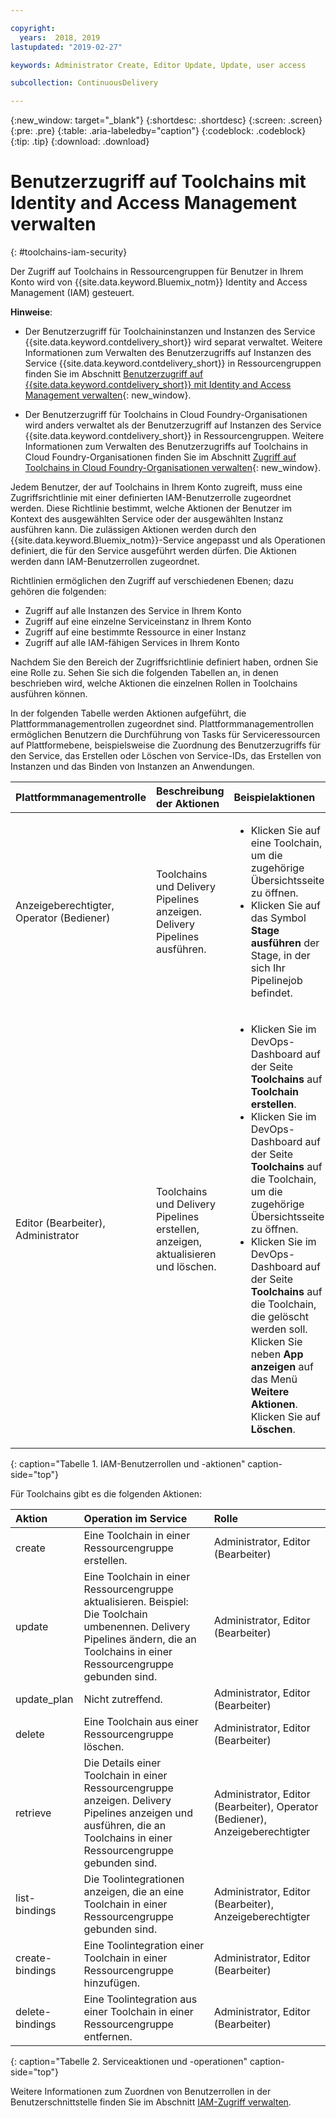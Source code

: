 ```yaml
---

copyright:
  years:  2018, 2019
lastupdated: "2019-02-27"

keywords: Administrator Create, Editor Update, Update, user access

subcollection: ContinuousDelivery

---
```


{:new_window: target="_blank"}
{:shortdesc: .shortdesc}
{:screen: .screen}
{:pre: .pre}
{:table: .aria-labeledby="caption"}
{:codeblock: .codeblock}
{:tip: .tip}
{:download: .download}


# Benutzerzugriff auf Toolchains mit Identity and Access Management verwalten
{: #toolchains-iam-security}

Der Zugriff auf Toolchains in Ressourcengruppen für Benutzer in Ihrem Konto wird von {{site.data.keyword.Bluemix_notm}} Identity and Access Management (IAM) gesteuert. 

**Hinweise**: 

* Der Benutzerzugriff für Toolchaininstanzen und Instanzen des Service {{site.data.keyword.contdelivery_short}} wird separat verwaltet. Weitere Informationen zum Verwalten des Benutzerzugriffs auf Instanzen des Service {{site.data.keyword.contdelivery_short}} in Ressourcengruppen finden Sie im Abschnitt [Benutzerzugriff auf {{site.data.keyword.contdelivery_short}} mit Identity and Access Management verwalten](/docs/services/ContinuousDelivery?topic=ContinuousDelivery-cd-iam-security){: new_window}.

* Der Benutzerzugriff für Toolchains in Cloud Foundry-Organisationen wird anders verwaltet als der Benutzerzugriff auf Instanzen des Service {{site.data.keyword.contdelivery_short}} in Ressourcengruppen. Weitere Informationen zum Verwalten des Benutzerzugriffs auf Toolchains in Cloud Foundry-Organisationen finden Sie im Abschnitt [Zugriff auf Toolchains in Cloud Foundry-Organisationen verwalten](/docs/services/ContinuousDelivery?topic=ContinuousDelivery-toolchains-using#managing_access_orgs){: new_window}.

Jedem Benutzer, der auf Toolchains in Ihrem Konto zugreift, muss eine Zugriffsrichtlinie mit einer definierten IAM-Benutzerrolle zugeordnet werden. Diese Richtlinie bestimmt, welche Aktionen der Benutzer im Kontext des ausgewählten Service oder der ausgewählten Instanz ausführen kann. Die zulässigen Aktionen werden durch den {{site.data.keyword.Bluemix_notm}}-Service angepasst und als Operationen definiert, die für den Service ausgeführt werden dürfen. Die Aktionen werden dann IAM-Benutzerrollen zugeordnet.

Richtlinien ermöglichen den Zugriff auf verschiedenen Ebenen; dazu gehören die folgenden: 

* Zugriff auf alle Instanzen des Service in Ihrem Konto
* Zugriff auf eine einzelne Serviceinstanz in Ihrem Konto
* Zugriff auf eine bestimmte Ressource in einer Instanz
* Zugriff auf alle IAM-fähigen Services in Ihrem Konto

Nachdem Sie den Bereich der Zugriffsrichtlinie definiert haben, ordnen Sie eine Rolle zu. Sehen Sie sich die folgenden Tabellen an, in denen beschrieben wird, welche Aktionen die einzelnen Rollen in Toolchains ausführen können.

In der folgenden Tabelle werden Aktionen aufgeführt, die Plattformmanagementrollen zugeordnet sind. Plattformmanagementrollen ermöglichen Benutzern die Durchführung von Tasks für Serviceressourcen auf Plattformebene, beispielsweise die Zuordnung des Benutzerzugriffs für den Service, das Erstellen oder Löschen von Service-IDs, das Erstellen von Instanzen und das Binden von Instanzen an Anwendungen.

| Plattformmanagementrolle | Beschreibung der Aktionen | Beispielaktionen|
|:-----------------|:-----------------|:-----------------|
| Anzeigeberechtigter, Operator (Bediener) | Toolchains und Delivery Pipelines anzeigen. Delivery Pipelines ausführen. | <ul><li>Klicken Sie auf eine Toolchain, um die zugehörige Übersichtsseite zu öffnen.</li><li>Klicken Sie auf das Symbol **Stage ausführen** der Stage, in der sich Ihr Pipelinejob befindet.</li></ul> |
| Editor (Bearbeiter), Administrator | Toolchains und Delivery Pipelines erstellen, anzeigen, aktualisieren und löschen. |<ul><li>Klicken Sie im DevOps-Dashboard auf der Seite **Toolchains** auf **Toolchain erstellen**.</li><li>Klicken Sie im DevOps-Dashboard auf der Seite **Toolchains** auf die Toolchain, um die zugehörige Übersichtsseite zu öffnen.</li><li>Klicken Sie im DevOps-Dashboard auf der Seite **Toolchains** auf die Toolchain, die gelöscht werden soll. Klicken Sie neben **App anzeigen** auf das Menü **Weitere Aktionen**. Klicken Sie auf **Löschen**.</li></ul> |
{: caption="Tabelle 1. IAM-Benutzerrollen und -aktionen" caption-side="top"}

 Für Toolchains gibt es die folgenden Aktionen:

| Aktion | Operation im Service | Rolle
|:-----------------|:-----------------|:--------------|
| create | Eine Toolchain in einer Ressourcengruppe erstellen. | Administrator, Editor (Bearbeiter) |
| update | Eine Toolchain in einer Ressourcengruppe aktualisieren. Beispiel: Die Toolchain umbenennen. Delivery Pipelines ändern, die an Toolchains in einer Ressourcengruppe gebunden sind. | Administrator, Editor (Bearbeiter) |
| update_plan | Nicht zutreffend. | Administrator, Editor (Bearbeiter) |
| delete | Eine Toolchain aus einer Ressourcengruppe löschen. | Administrator, Editor (Bearbeiter) |
| retrieve | Die Details einer Toolchain in einer Ressourcengruppe anzeigen. Delivery Pipelines anzeigen und ausführen, die an Toolchains in einer Ressourcengruppe gebunden sind. | Administrator, Editor (Bearbeiter), Operator (Bediener), Anzeigeberechtigter |
| list-bindings | Die Toolintegrationen anzeigen, die an eine Toolchain in einer Ressourcengruppe gebunden sind. | Administrator, Editor (Bearbeiter), Anzeigeberechtigter |
| create-bindings | Eine Toolintegration einer Toolchain in einer Ressourcengruppe hinzufügen. | Administrator, Editor (Bearbeiter) |
| delete-bindings | Eine Toolintegration aus einer Toolchain in einer Ressourcengruppe entfernen. | Administrator, Editor (Bearbeiter) |
{: caption="Tabelle 2. Serviceaktionen und -operationen" caption-side="top"}

Weitere Informationen zum Zuordnen von Benutzerrollen in der Benutzerschnittstelle finden Sie im Abschnitt [IAM-Zugriff verwalten](/docs/iam?topic=iam-iammanidaccser).

<!--This link is not live in production yet. Use https://console.bluemix.net/docs/iam/iamusermanage.html#iamusermanage until the link above is available in production.-->
